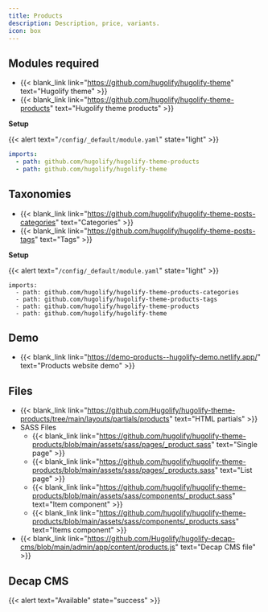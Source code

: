```yaml
---
title: Products
description: Description, price, variants.
icon: box
---
```


## Modules required

- {{< blank_link link="https://github.com/hugolify/hugolify-theme" text="Hugolify theme" >}}
- {{< blank_link link="https://github.com/hugolify/hugolify-theme-products" text="Hugolify theme products" >}}

**Setup**

{{< alert text="`/config/_default/module.yaml`" state="light" >}}

```yml
imports:
  - path: github.com/hugolify/hugolify-theme-products
  - path: github.com/hugolify/hugolify-theme
```

## Taxonomies

- {{< blank_link link="https://github.com/hugolify/hugolify-theme-posts-categories" text="Categories" >}}
- {{< blank_link link="https://github.com/hugolify/hugolify-theme-posts-tags" text="Tags" >}}

**Setup**

{{< alert text="`/config/_default/module.yaml`" state="light" >}}

```go-html-template
imports:
  - path: github.com/hugolify/hugolify-theme-products-categories
  - path: github.com/hugolify/hugolify-theme-products-tags
  - path: github.com/hugolify/hugolify-theme-products
  - path: github.com/hugolify/hugolify-theme
```

## Demo
- {{< blank_link link="https://demo-products--hugolify-demo.netlify.app/" text="Products website demo" >}}

## Files

- {{< blank_link link="https://github.com/Hugolify/hugolify-theme-products/tree/main/layouts/partials/products" text="HTML partials" >}}
- SASS Files
  - {{< blank_link link="https://github.com/hugolify/hugolify-theme-products/blob/main/assets/sass/pages/_product.sass" text="Single page" >}}
  - {{< blank_link link="https://github.com/hugolify/hugolify-theme-products/blob/main/assets/sass/pages/_products.sass" text="List page" >}}
  - {{< blank_link link="https://github.com/hugolify/hugolify-theme-products/blob/main/assets/sass/components/_product.sass" text="Item component" >}}
  - {{< blank_link link="https://github.com/hugolify/hugolify-theme-products/blob/main/assets/sass/components/_products.sass" text="Items component" >}}
- {{< blank_link link="https://github.com/Hugolify/hugolify-decap-cms/blob/main/admin/app/content/products.js" text="Decap CMS file" >}}

## Decap CMS

{{< alert text="Available" state="success" >}}
